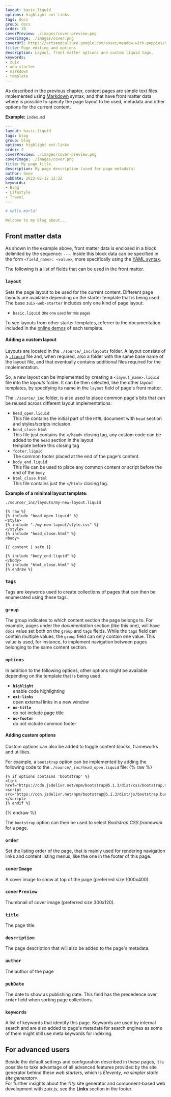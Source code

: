 ```yaml
---
layout: basic.liquid
options: highlight ext-links
tags: docs
group: docs
order: 20
coverPreview: ./images/cover-preview.png
coverImage: ./images/cover.png
coverUrl: https://artsandculture.google.com/asset/meadow-with-poppies/SwEgfZYCYPZimw
title: Page editing and options
description: Layout, front matter options and custom liquid tags.
keywords:
- zuix
- web starter
- markdown
- template
---
```


As described in the previous chapter, content pages are simple text files implemented using [Markdown](https://www.markdownguide.org/) syntax,
and that have front matter data where is possible to specify the page layout to be used, metadata and other options for
the current content.

**Example:** `index.md`

```yaml
---
layout: basic.liquid
tags: blog
group: blog
options: highlight ext-links
order: 2
coverPreview: ./images/cover-preview.png
coverImage: ./images/cover.png
title: My page title
description: My page description (used for page metadata)
author: Gene
pubDate: 2022-02-12 12:22
keywords:
- Blog
- Lifestyle
- Travel
---

# Hello World!

Welcome to my blog about...

```


## Front matter data

As shown in the example above, front matter data is enclosed in a block delimited by the sequence: `---`. Inside this
block data can be specified in the form `<field_name>: <value>`, more specifically using the [YAML syntax](https://docs.fileformat.com/programming/yaml/).

The following is a list of fields that can be used in the front matter.

### `layout`

Sets the page layout to be used for the current content. Different page layouts are available depending on the starter
template that is being used. The base `zuix-web-starter` includes only one kind of page layout:
- `basic.liquid` <small>(the one used for this page)</small>

To see layouts from other starter templates, referrer to the documentation included in the [online demos](/#creating_new_project)
of each template. 


#### Adding a custom layout

Layouts are located in the `./source/_inc/layouts` folder. A layout consists of a [`.liquid`](https://shopify.dev/api/liquid) file and, when required, also
a folder with the same base name of the layout file, and that eventually contains additional files required for the
implementation.

So, a new layout can be implemented by creating a `<layout_name>.liquid` file into the *layouts* folder. It can be then selected,
like the other layout templates, by specifying its name in the `layout` field of page's front matter.


The `./source/_inc` folder, is also used to place common page's bits that can be reused across different layout implementations:

- `head_open.liquid`  
  This file contains the initial part of the `HTML` document with `head` section and styles/scripts inclusion.
- `head_close.html`  
  This file just contains the `</head>` closing tag, any custom code can be added to the `head` section in the layout  
  template before this closing tag
- `footer.liquid`  
  The common footer placed at the end of the page's content.
- `body_end.liquid`  
  This file can be used to place any common content or script before the end of the `body`
- `html_close.html`  
  This file contains just the `</html>` closing tag.


**Example of a minimal layout template:**

`./source/_inc/layouts/my-new-layout.liquid`
```liquid
{% raw %}
{% include "head_open.liquid" %}
<style>
{% include "./my-new-layout/style.css" %}
</style>
{% include "head_close.html" %}
<body>

{{ content | safe }}

{% include "body_end.liquid" %}
</body>
{% include "html_close.html" %}
{% endraw %}
```

### `tags`

Tags are keywords used to create collections of pages that can then be enumerated using these tags.

### `group`

The group indicates to which content section the page belongs to. For example, pages under the *documentation*
section (like this one), will have `docs` value set both on the `group` and `tags` fields. While the `tags` field
can contain multiple values, the `group` field can only contain one value.
This value is used, for instance, to implement navigation between pages belonging to the same content section.

### `options`

In addition to the following options, other options might be available depending on the template that is being used. 

- **`highlight`**  
  enable code highlighting
- **`ext-links`**  
  open external links in a new window
- **`no-title`**  
  do not include page title
- **`no-footer`**  
  do not include common footer


#### Adding custom options

Custom options can also be added to toggle content blocks, frameworks and utilities.

For example, a `bootstrap` option can be implemented by adding the following code to the `./source/_inc/head_open.liquid` file: {% raw %}

```liquid
{% if options contains 'bootstrap' %}
<link href="https://cdn.jsdelivr.net/npm/bootstrap@5.1.3/dist/css/bootstrap.min.css">
<script src="https://cdn.jsdelivr.net/npm/bootstrap@5.1.3/dist/js/bootstrap.bundle.min.js"></script>
{% endif %}
```
{% endraw %}

The `bootstrap` option can then be used to select *Bootstrap CSS framework* for a page.

### `order`

Set the listing order of the page, that is mainly used for rendering navigation links and content listing menus, like
the one in the footer of this page.

### `coverImage`

A cover image to show at top of the page (preferred size 1000x400).

### `coverPreview`

Thumbnail of cover image (preferred size 300x120).

### `title`

The page title.

### `description`

The page description that will also be added to the page's metadata.

### `author`

The author of the page

### `pubDate`

The date to show as publishing date. This field has the precedence over `order` field when sorting page collections.

### `keywords`

A list of keywords that identify this page. Keywords are used by internal search and are also added to page's metadata
for search engines as some of them might still use meta keywords for indexing.


## For advanced users

Beside the default settings and configuration described in these pages, it is possible to take advantage of all advanced
features provided by the site generator behind these *web starters*, which is *Eleventy*, *&laquo;a simpler
static site generator&raquo;*.  
For further insights about the *11ty* site generator and component-based web development with *zuix.js*, see the **Links**
section in the footer.
